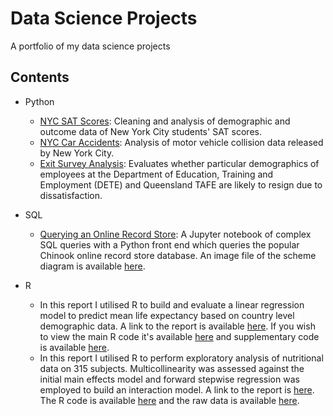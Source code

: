 # Data Science Projects
A portfolio of my data science projects 

## Contents
* Python
  * [NYC SAT Scores](https://github.com/leighwest/Data-Science-NYC-SAT-Scores/blob/master/NYC%20SAT%20Scores.ipynb): Cleaning and analysis of demographic and outcome data of New York City students' SAT scores.
  * [NYC Car Accidents](https://github.com/leighwest/Data-Science-Exit-Survey/blob/master/NYC%20Car%20Accidents.ipynb): Analysis of motor vehicle collision data released by New York City.
  * [Exit Survey Analysis](https://github.com/leighwest/Data-Science-Exit-Survey/blob/master/Exit%20Survey.ipynb): Evaluates whether particular demographics of employees at the Department of Education, Training and Employment (DETE) and Queensland TAFE are likely to resign due to dissatisfaction.

* SQL
  * [Querying an Online Record Store](https://github.com/leighwest/SQL-Querying-Demo/blob/master/Chinook.ipynb): A Jupyter notebook of complex SQL queries with a Python front end which queries the popular Chinook online record store database.  An image file of the scheme diagram is available [here](https://github.com/leighwest/SQL-Querying-Demo/blob/master/Schema.PNG).
  
* R
  * In this report I utilised R to build and evaluate a linear regression model to predict mean life expectancy based on country level demographic data.  A link to the report is available [here](https://github.com/leighwest/Predicting-Life-Expectancy-from-Demographic-Factors/blob/master/Predicting%20Mean%20Life%20Expectancy%20from%20Demographic%20Factors.pdf). If you wish to view the main R code it's available [here](https://github.com/leighwest/Predicting-Life-Expectancy-from-Demographic-Factors/blob/master/Life%20Expectancy%20code.R) and supplementary code is available [here](https://github.com/leighwest/Predicting-Life-Expectancy-from-Demographic-Factors/blob/master/Rfunctions.R). 
  * In this report I utilised R to perform exploratory analysis of nutritional data on 315 subjects.  Multicollinearity was assessed against the initial main effects model and forward stepwise regression was employed to build an interaction model.  A link to the report is [here](https://github.com/leighwest/Predicting-Caloric-Intake/blob/master/Predicting%20Caloric%20Intake%20from%20Fat%20and%20Fibre%20Consumption.pdf). The R code is available [here](https://github.com/leighwest/Predicting-Caloric-Intake/blob/master/Nutrition.R) and the raw data is available [here](https://github.com/leighwest/Predicting-Caloric-Intake/blob/master/NutritionStudy.txt).
